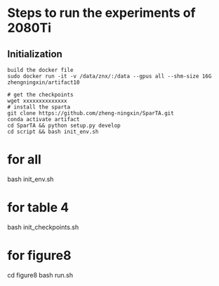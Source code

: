 
# Steps to run the experiments of 2080Ti
## Initialization
```
build the docker file
sudo docker run -it -v /data/znx/:/data --gpus all --shm-size 16G zhengningxin/artifact10
```
```
# get the checkpoints
wget xxxxxxxxxxxxxx
# install the sparta
git clone https://github.com/zheng-ningxin/SparTA.git
conda activate artifact
cd SparTA && python setup.py develop
cd script && bash init_env.sh
```

# for all
bash init_env.sh
# for table 4
bash init_checkpoints.sh
# for figure8
cd figure8 bash run.sh